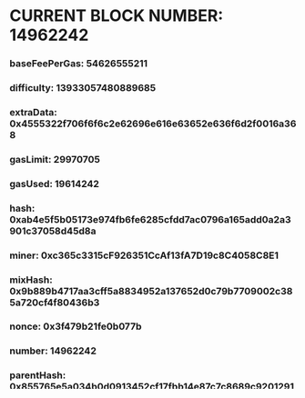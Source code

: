 # CURRENT BLOCK NUMBER: 14962242

### baseFeePerGas: 54626555211
### difficulty: 13933057480889685
### extraData: 0x4555322f706f6f6c2e62696e616e63652e636f6d2f0016a368
### gasLimit: 29970705
### gasUsed: 19614242
### hash: 0xab4e5f5b05173e974fb6fe6285cfdd7ac0796a165add0a2a3901c37058d45d8a
### miner: 0xc365c3315cF926351CcAf13fA7D19c8C4058C8E1
### mixHash: 0x9b889b4717aa3cff5a8834952a137652d0c79b7709002c385a720cf4f80436b3
### nonce: 0x3f479b21fe0b077b
### number: 14962242
### parentHash: 0x855765e5a034b0d0913452cf17fbb14e87c7c8689c9201291d32f7963cd4174f
### receiptsRoot: 0x4bf1e2a5f8985aa545d4ce04ddc5c28f94572c6035c87e1aacdb615ecd3b405e
### sha3Uncles: 0x1dcc4de8dec75d7aab85b567b6ccd41ad312451b948a7413f0a142fd40d49347
### size: 190522
### stateRoot: 0x55c0487736e26e381e9ae2bcfc77b9ab28559d15ebffe5d90983d2c0a885c763
### timestamp: 2022-06-14 14:35:58.146110
### totalDifficulty: 51689736393507316543629
### transactionsRoot: 0x5b9ef551501e4e22decd22d9e510b909513768935ea9a4cbeaf768fd854aceff
